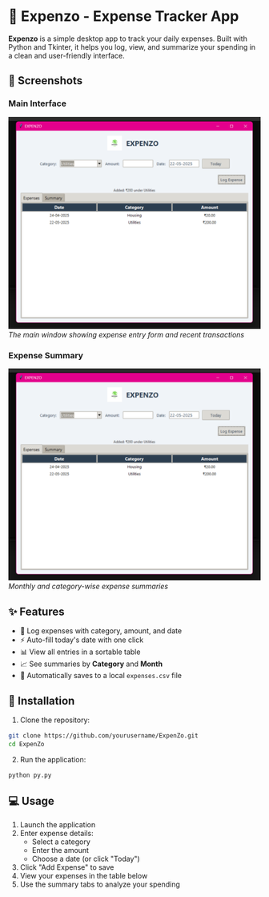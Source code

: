 # 💸 Expenzo - Expense Tracker App

**Expenzo** is a simple desktop app to track your daily expenses. Built with Python and Tkinter, it helps you log, view, and summarize your spending in a clean and user-friendly interface.

## 📸 Screenshots

### Main Interface
![Main Interface](screenshots/screenshot1.png)
*The main window showing expense entry form and recent transactions*

### Expense Summary
![Expense Summary](screenshots/screenshot1.png)
*Monthly and category-wise expense summaries*

## ✨ Features
- 📝 Log expenses with category, amount, and date
- ⚡ Auto-fill today's date with one click
- 📊 View all entries in a sortable table
- 📈 See summaries by **Category** and **Month**
- 💾 Automatically saves to a local `expenses.csv` file


## 🚀 Installation

1. Clone the repository:
```bash
git clone https://github.com/yourusername/ExpenZo.git
cd ExpenZo
```

2. Run the application:
```bash
python py.py
```

## 💻 Usage

1. Launch the application
2. Enter expense details:
   - Select a category
   - Enter the amount
   - Choose a date (or click "Today")
3. Click "Add Expense" to save
4. View your expenses in the table below
5. Use the summary tabs to analyze your spending
